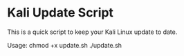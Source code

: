 Kali Update Script
======
This is a quick script to keep your Kali Linux update to date.

Usage: 
chmod +x update.sh
./update.sh
